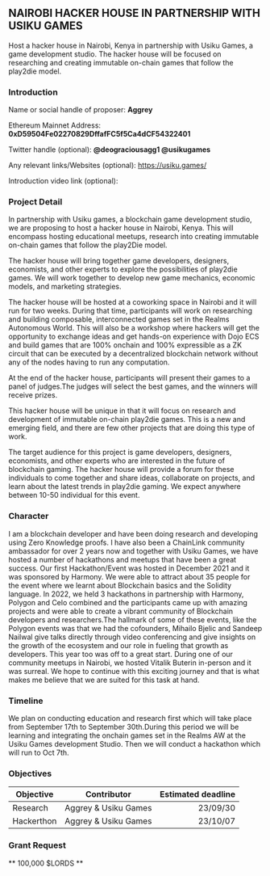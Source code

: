 ## NAIROBI HACKER HOUSE IN PARTNERSHIP WITH USIKU GAMES
Host a hacker house in Nairobi, Kenya in partnership with Usiku Games, a game development studio. The hacker house will be focused on researching and creating immutable on-chain games that follow the play2die model.


### Introduction
Name or social handle of proposer: **Aggrey**


Ethereum Mainnet Address: **0xD59504Fe02270829DffafFC5f5Ca4dCF54322401**




Twitter handle (optional): **@deograciousagg1  @usikugames**


Any relevant links/Websites (optional): https://usiku.games/


Introduction video link (optional):


### Project Detail
In partnership with Usiku games, a blockchain game development studio, we are proposing to host a hacker house in Nairobi, Kenya. This will encompass hosting educational meetups, research into creating immutable on-chain games that follow the play2Die model. 

The hacker house will bring together game developers, designers, economists, and other experts to explore the possibilities of play2die games. We will work together to develop new game mechanics, economic models, and marketing strategies.


The hacker house will be hosted at a coworking space in Nairobi and it will run for two weeks. During that time, participants will work on researching and building composable, interconnected games set in the Realms Autonomous World. This will also be a workshop where hackers will get the opportunity to exchange ideas and get hands-on experience with Dojo ECS and build games that are 100% onchain and 100% expressible as a ZK circuit that can be executed by a decentralized blockchain network without any of the nodes having to run any computation.


At the end of the hacker house, participants will present their games to a panel of judges.The judges will select the best games, and the winners will receive prizes.

This hacker house will be unique in that it will focus on research and development of immutable on-chain play2die games. This is a new and emerging field, and there are few other projects that are doing this type of work.


The target audience for this project is game developers, designers, economists, and other experts who are interested in the future of blockchain gaming. The hacker house will provide a forum for these individuals to come together and share ideas, collaborate on projects, and learn about the latest trends in play2die gaming. We expect anywhere between 10-50 individual for this event.


### Character

I am a blockchain developer and have been doing research and developing using Zero Knowledge proofs. I have also been a ChainLink community ambassador for over 2 years now and together with Usiku Games, we have hosted a number of hackathons and meetups that have been a great success. Our first Hackathon/Event was hosted in December 2021 and it was sponsored by Harmony. We were able to attract about 35 people for the event where we learnt about Blockchain basics and the Solidity language. In 2022, we held 3 hackathons in partnership with Harmony, Polygon and Celo combined and the participants came up with amazing projects and were able to create a vibrant community of Blockchain developers and researchers.The hallmark of some of these events, like the Polygon events was that we had the cofounders, Mihailo Bjelic and Sandeep Nailwal give talks directly through video conferencing and give insights on the growth of the ecosystem and our role in fueling that growth as developers. This year too was off to a great start. During one of our community meetups in Nairobi, we hosted Vitalik Buterin in-person and it was surreal. We hope to continue with this exciting journey and that is what makes me believe that we are suited for this task at hand.   


### Timeline

We plan on conducting education and research first which will take place from September 17th to September 30th.During this period we will be learning and integrating the onchain games set in the Realms AW at the Usiku Games development Studio. Then we will conduct a hackathon which will run to Oct 7th. 



### Objectives
| Objective     | Contributor   | Estimated deadline  |
| ------------- |:-------------:| -------------------:|
| Research     | Aggrey & Usiku Games  | 23/09/30              |
| Hackerthon   | Aggrey & Usiku Games | 23/10/07            |


### Grant Request
**
100,000 $LORDS
**
